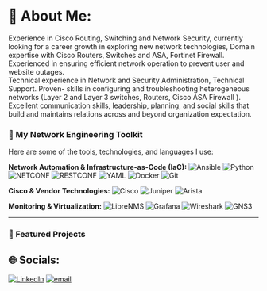 # 💫 About Me:
Experience in Cisco Routing, Switching and Network Security, currently looking for a career growth in exploring new network technologies, Domain expertise with Cisco Routers, Switches and ASA, Fortinet Firewall. Experienced in ensuring efficient network operation to prevent user and website outages. <br>Technical experience in Network and Security Administration, Technical Support. Proven- skills in configuring and troubleshooting heterogeneous networks (Layer 2 and Layer 3 switches, Routers, Cisco ASA Firewall ). Excellent communication skills, leadership, planning, and social skills that build and maintains relations across and beyond organization expectation.

### 💼 My Network Engineering Toolkit

Here are some of the tools, technologies, and languages I use:

**Network Automation & Infrastructure-as-Code (IaC):**
![Ansible](https://img.shields.io/badge/Ansible-000000?style=for-the-badge&logo=ansible&logoColor=white)
![Python](https://img.shields.io/badge/Python-3776AB?style=for-the-badge&logo=python&logoColor=white)
![NETCONF](https://img.shields.io/badge/NETCONF-000000?style=for-the-badge&logo=cisco&logoColor=white)
![RESTCONF](https://img.shields.io/badge/RESTCONF-000000?style=for-the-badge&logo=cisco&logoColor=white)
![YAML](https://img.shields.io/badge/YAML-000000?style=for-the-badge&logo=yaml&logoColor=white)
![Docker](https://img.shields.io/badge/Docker-2496ED?style=for-the-badge&logo=docker&logoColor=white)
![Git](https://img.shields.io/badge/Git-F05032?style=for-the-badge&logo=git&logoColor=white)

**Cisco & Vendor Technologies:**
![Cisco](https://img.shields.io/badge/Cisco-1BA0D9?style=for-the-badge&logo=cisco&logoColor=white)
![Juniper](https://img.shields.io/badge/Juniper-000000?style=for-the-badge&logo=junipernetworks&logoColor=white)
![Arista](https://img.shields.io/badge/Arista-000000?style=for-the-badge&logo=arista&logoColor=white)

**Monitoring & Virtualization:**
![LibreNMS](https://img.shields.io/badge/LibreNMS-20A55D?style=for-the-badge&logo=librenms&logoColor=white)
![Grafana](https://img.shields.io/badge/Grafana-F46800?style=for-the-badge&logo=grafana&logoColor=white)
![Wireshark](https://img.shields.io/badge/Wireshark-167996?style=for-the-badge&logo=wireshark&logoColor=white)
![GNS3](https://img.shields.io/badge/GNS3-4480A6?style=for-the-badge&logo=gns3&logoColor=white)

---

### 🚀 Featured Projects


## 🌐 Socials:
[![LinkedIn](https://img.shields.io/badge/LinkedIn-%230077B5.svg?logo=linkedin&logoColor=white)](https://linkedin.com/in/https://www.linkedin.com/in/vishnu-ravi-b386a9152/) [![email](https://img.shields.io/badge/Email-D14836?logo=gmail&logoColor=white)](mailto:vishnu310597@gmail.com)
